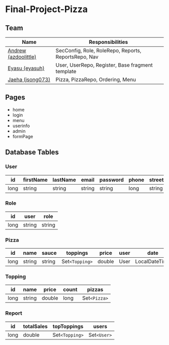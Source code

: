 # Final-Project-Pizza

## Team
| Name | Responsibilities |
|---|---|
| [Andrew (azdoolittle)](https://github.com/azdoolittle) | SecConfig, Role, RoleRepo, Reports, ReportsRepo, Nav |
| [Eyasu (eyasuh)](https://github.com/eyasuh) | User, UserRepo, Register, Base fragment template |
| [Jaeha (jsong073)](https://github.com/jsong073) | Pizza, PizzaRepo, Ordering, Menu |
## Pages
- home
- login
- menu
- userinfo
- admin
- formPage

## Database Tables

### User
| id | firstName | lastName | email  | password | phone | street | city | zip | pizzas | enabled | 
|---|---|---|---|---|---|---|---|---|---|---|
| long | string | string | string | string | long | string | string | long | Set`<Pizza>` | boolean |

### Role
| id | user | role | 
|---|---|---|
| long | string | string |

### Pizza
| id | name | sauce | toppings | price  | user | date |
|---|---|---|---|---|---|---|
| long | string | string | Set`<Topping>` | double | User | LocalDateTime |

### Topping
| id | name | price  | count | pizzas |
|---|---|---|---|---|
| long | string | double | long | Set`<Pizza>` |

### Report
| id | totalSales | topToppings | users |
|---|---|---|---|
| long | double | Set`<Topping>`| Set`<User>` |
